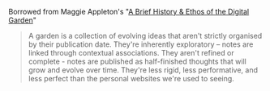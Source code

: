 Borrowed from Maggie Appleton's "[A Brief History & Ethos of the Digital Garden](https://maggieappleton.com/garden-history)"

> A garden is a collection of evolving ideas that aren't strictly organised by their publication date. They're inherently exploratory – notes are linked through contextual associations. They aren't refined or complete - notes are published as half-finished thoughts that will grow and evolve over time. They're less rigid, less performative, and less perfect than the personal websites we're used to seeing.